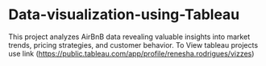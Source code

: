 # Data-visualization-using-Tableau
This project analyzes AirBnB data revealing valuable insights into market trends, pricing strategies, and customer behavior. 
To View tableau projects use link (https://public.tableau.com/app/profile/renesha.rodrigues/vizzes)
